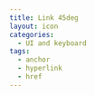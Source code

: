 ```yaml
---
title: Link 45deg
layout: icon
categories:
  - UI and keyboard
tags:
  - anchor
  - hyperlink
  - href
---
```

